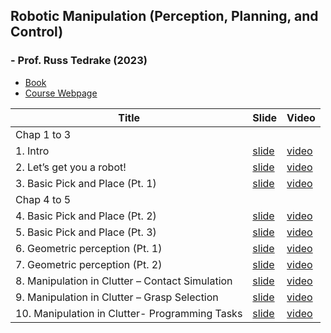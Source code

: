 ## Robotic Manipulation (Perception, Planning, and Control) 
### - Prof. Russ Tedrake (2023)



- [Book](https://manipulation.csail.mit.edu/index.html)
- [Course Webpage](https://manipulation.csail.mit.edu/)




| Title                           | Slide                                                       | Video                                                                                               |
|---------------------------------|-------------------------------------------------------------|-----------------------------------------------------------------------------------------------------|
| Chap 1 to 3 |
| 1. Intro                        | [slide](https://slides.com/russtedrake/fall23-lec01)        | [video](https://www.youtube.com/watch?v=v04rn86Dehg&list=PLkx8KyIQkMfWr191lqbN8WfV08j-ui8WX&index=1) |
| 2. Let’s get you a robot!       | [slide](https://slides.com/russtedrake/fall23-lec02)        | [video](https://www.youtube.com/watch?v=q896_lTh8eA&list=PLkx8KyIQkMfWr191lqbN8WfV08j-ui8WX&index=2) |
| 3. Basic Pick and Place (Pt. 1) | [slide](https://slides.com/russtedrake/fall23-lec03)        | [video](https://www.youtube.com/watch?v=0-34RZJxyww&list=PLkx8KyIQkMfWr191lqbN8WfV08j-ui8WX&index=3) |
| Chap 4 to 5 |
| 4. Basic Pick and Place (Pt. 2)                | [slide](https://slides.com/russtedrake/fall23-lec04)        | [video](https://www.youtube.com/watch?v=1mkzXp9_QYY&list=PLkx8KyIQkMfWr191lqbN8WfV08j-ui8WX&index=4)  |
| 5. Basic Pick and Place (Pt. 3)                | [slide](https://slides.com/russtedrake/fall23-lec05)        | [video](https://www.youtube.com/watch?v=YaQrC_Zm8qg&list=PLkx8KyIQkMfWr191lqbN8WfV08j-ui8WX&index=5)  |
| 6. Geometric perception (Pt. 1)                | [slide](https://slides.com/russtedrake/fall23-lec06)        | [video](https://www.youtube.com/watch?v=1a3KhOq1938&list=PLkx8KyIQkMfWr191lqbN8WfV08j-ui8WX&index=7)  |
| 7. Geometric perception (Pt. 2)                | [slide](https://slides.com/russtedrake/fall23-lec07)        | [video](https://www.youtube.com/watch?v=Cs49WVNqEdk&list=PLkx8KyIQkMfWr191lqbN8WfV08j-ui8WX&index=8)  |
| 8. Manipulation in Clutter – Contact Simulation | [slide](https://slides.com/russtedrake/fall23-lec08)        | [video](https://www.youtube.com/watch?v=G8Iwe1XRQQM&list=PLkx8KyIQkMfWr191lqbN8WfV08j-ui8WX&index=9)  |
| 9. Manipulation in Clutter – Grasp Selection    | [slide](https://slides.com/russtedrake/fall23-lec09)        | [video](https://www.youtube.com/watch?v=SenccXyBn-k&list=PLkx8KyIQkMfWr191lqbN8WfV08j-ui8WX&index=6) |
| 10. Manipulation in Clutter- Programming Tasks    | [slide](https://slides.com/russtedrake/fall23-lec10)        | [video](https://www.youtube.com/watch?v=SX-0ZDXaL1A&list=PLkx8KyIQkMfWr191lqbN8WfV08j-ui8WX&index=10)                                                   |







